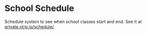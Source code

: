 # School Schedule

Schedule system to see when school classes start and end. See it at [private.xtrp.io/schedule/](https://private.xtrp.io/schedule/).